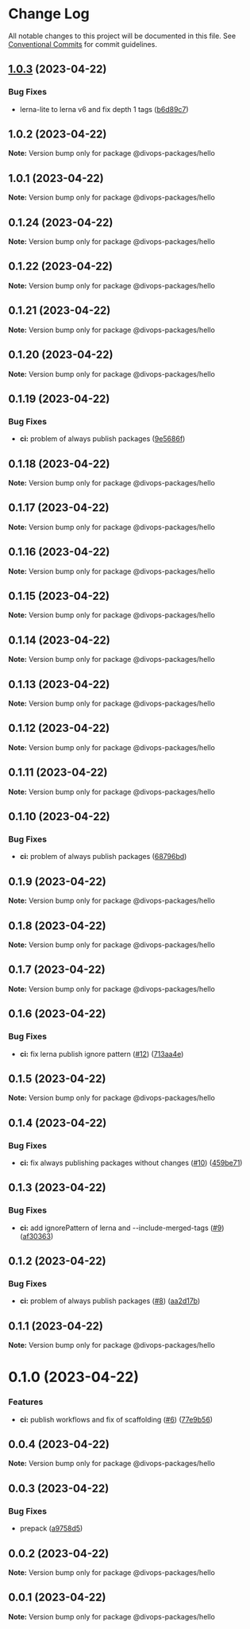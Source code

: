 # Change Log

All notable changes to this project will be documented in this file.
See [Conventional Commits](https://conventionalcommits.org) for commit guidelines.

## [1.0.3](https://github.com/divopsor/divops-packages/compare/@divops-packages/hello@0.1.0...@divops-packages/hello@1.0.3) (2023-04-22)


### Bug Fixes

* lerna-lite to lerna v6 and fix depth 1 tags ([b6d89c7](https://github.com/divopsor/divops-packages/commit/b6d89c77d3421a893d9a8ec9ed3c4abce9908267))





## 1.0.2 (2023-04-22)

**Note:** Version bump only for package @divops-packages/hello





## 1.0.1 (2023-04-22)

**Note:** Version bump only for package @divops-packages/hello





## 0.1.24 (2023-04-22)

**Note:** Version bump only for package @divops-packages/hello





## 0.1.22 (2023-04-22)

**Note:** Version bump only for package @divops-packages/hello

## 0.1.21 (2023-04-22)

**Note:** Version bump only for package @divops-packages/hello

## 0.1.20 (2023-04-22)

**Note:** Version bump only for package @divops-packages/hello

## 0.1.19 (2023-04-22)

### Bug Fixes

* **ci:** problem of always publish packages ([9e5686f](https://github.com/divopsor/divops-packages/commit/9e5686f86c7dffea2a622f46ff4e6555f6a5ee13))

## 0.1.18 (2023-04-22)

**Note:** Version bump only for package @divops-packages/hello

## 0.1.17 (2023-04-22)

**Note:** Version bump only for package @divops-packages/hello

## 0.1.16 (2023-04-22)

**Note:** Version bump only for package @divops-packages/hello

## 0.1.15 (2023-04-22)

**Note:** Version bump only for package @divops-packages/hello

## 0.1.14 (2023-04-22)

**Note:** Version bump only for package @divops-packages/hello

## 0.1.13 (2023-04-22)

**Note:** Version bump only for package @divops-packages/hello

## 0.1.12 (2023-04-22)

**Note:** Version bump only for package @divops-packages/hello

## 0.1.11 (2023-04-22)

**Note:** Version bump only for package @divops-packages/hello

## 0.1.10 (2023-04-22)

### Bug Fixes

* **ci:** problem of always publish packages ([68796bd](https://github.com/divopsor/divops-packages/commit/68796bd6f71e5a2ba365328c17bc4f2e59ccf593))

## 0.1.9 (2023-04-22)

**Note:** Version bump only for package @divops-packages/hello

## 0.1.8 (2023-04-22)

**Note:** Version bump only for package @divops-packages/hello

## 0.1.7 (2023-04-22)

**Note:** Version bump only for package @divops-packages/hello

## 0.1.6 (2023-04-22)

### Bug Fixes

* **ci:** fix lerna publish ignore pattern ([#12](https://github.com/divopsor/divops-packages/issues/12)) ([713aa4e](https://github.com/divopsor/divops-packages/commit/713aa4efc7da96022772bd132aea16df9e5108cf))

## 0.1.5 (2023-04-22)

**Note:** Version bump only for package @divops-packages/hello

## 0.1.4 (2023-04-22)

### Bug Fixes

* **ci:** fix always publishing packages without changes ([#10](https://github.com/divopsor/divops-packages/issues/10)) ([459be71](https://github.com/divopsor/divops-packages/commit/459be71708691c29127e38dd90703f01b411816f))

## 0.1.3 (2023-04-22)

### Bug Fixes

* **ci:** add ignorePattern of lerna and --include-merged-tags ([#9](https://github.com/divopsor/divops-packages/issues/9)) ([af30363](https://github.com/divopsor/divops-packages/commit/af3036382da0943c13ffd95b61e931602f878ba8))

## 0.1.2 (2023-04-22)

### Bug Fixes

* **ci:** problem of always publish packages ([#8](https://github.com/divopsor/divops-packages/issues/8)) ([aa2d17b](https://github.com/divopsor/divops-packages/commit/aa2d17b56bfa61a6f72cd7da428cb95b20b5a884))

## 0.1.1 (2023-04-22)

**Note:** Version bump only for package @divops-packages/hello

# 0.1.0 (2023-04-22)

### Features

* **ci:** publish workflows and fix of scaffolding ([#6](https://github.com/divopsor/divops-packages/issues/6)) ([77e9b56](https://github.com/divopsor/divops-packages/commit/77e9b56c9b13d58eb0d435413bc2bc3f7cf451f9))

## 0.0.4 (2023-04-22)

**Note:** Version bump only for package @divops-packages/hello

## 0.0.3 (2023-04-22)

### Bug Fixes

* prepack ([a9758d5](https://github.com/divopsor/divops-packages/commit/a9758d56994af2de54ebe20bfdb4aa04e09b9a1b))

## 0.0.2 (2023-04-22)

**Note:** Version bump only for package @divops-packages/hello

## 0.0.1 (2023-04-22)

**Note:** Version bump only for package @divops-packages/hello
